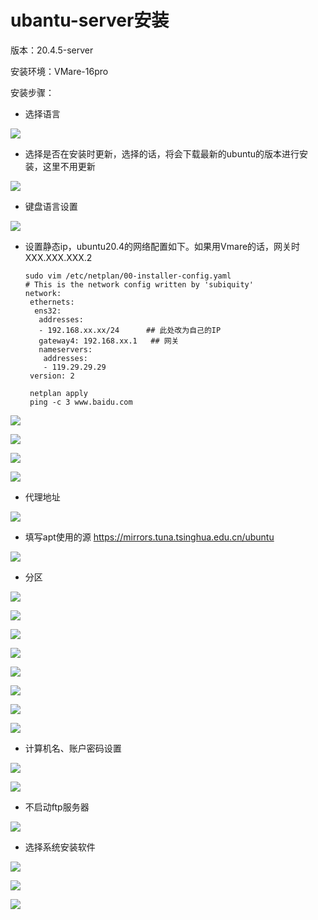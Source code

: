 



# ubantu-server安装

版本：20.4.5-server

安装环境：VMare-16pro

安装步骤：

- 选择语言

![](image/ubuntu_install_1.png)



- 选择是否在安装时更新，选择的话，将会下载最新的ubuntu的版本进行安装，这里不用更新

![](image/ubuntu_install_2.png)



- 键盘语言设置

![](image/ubuntu_install_3.png)



- 设置静态ip，ubuntu20.4的网络配置如下。如果用Vmare的话，网关时XXX.XXX.XXX.2

  ```shell
  sudo vim /etc/netplan/00-installer-config.yaml
  # This is the network config written by 'subiquity'
  network:
   ethernets:
    ens32:
     addresses:
     - 192.168.xx.xx/24      ## 此处改为自己的IP
     gateway4: 192.168.xx.1   ## 网关
     nameservers:
      addresses:
      - 119.29.29.29
   version: 2
   
   netplan apply
   ping -c 3 www.baidu.com
  ```

  

![](image/ubuntu_install_4.png)

![](image/ubuntu_install_5.png)

![](image/ubuntu_install_6.png)

![](image/ubuntu_install_7.png)



- 代理地址

![](image/ubuntu_install_8.png)



- 填写apt使用的源  https://mirrors.tuna.tsinghua.edu.cn/ubuntu

![](image/ubuntu_install_9.png)



- 分区

![](image/ubuntu_install_10.png)

![](image/ubuntu_install_11.png)

![](image/ubuntu_install_12.png)

![](image/ubuntu_install_13.png)

![](image/ubuntu_install_14.png)

![](image/ubuntu_install_15.png)

![](image/ubuntu_install_16.png)

![](image/ubuntu_install_17.png)



- 计算机名、账户密码设置

![](image/ubuntu_install_18.png)

![](image/ubuntu_install_19.png)



- 不启动ftp服务器

![](image/ubuntu_install_20.png)



- 选择系统安装软件

![](image/ubuntu_install_21.png)

![](image/ubuntu_install_22.png)

![](image/ubuntu_install_23.png)

